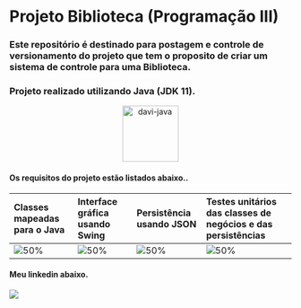 # Projeto Biblioteca (Programação III)
### Este repositório é destinado para postagem e controle de versionamento do projeto que tem o proposito de criar um sistema de controle para uma Biblioteca.
### Projeto realizado utilizando Java (JDK 11).
<div align="center">
<img alt="davi-java" width="100" heigt="100" src="https://cdn.jsdelivr.net/gh/devicons/devicon/icons/java/java-original.svg">
</div>

#### Os requisitos do projeto estão listados abaixo..
Classes mapeadas para o Java | Interface gráfica usando Swing | Persistência usando JSON | Testes unitários das classes de negócios e das persistências
:------------ | :-------------| :-------------| :-------------
![50%]( https://progress-bar.dev/100/?scale=100&width=145&color=babaca) | ![50%](https://progress-bar.dev/70/?scale=100&width=150&color=babaca) |  ![50%](https://progress-bar.dev/100/?scale=100&width=140&color=babaca) | ![50%](https://progress-bar.dev/20/?scale=100&width=290&color=babaca)

#### Meu linkedin abaixo.
 <a href="https://www.linkedin.com/in/davi-trajano-902483205" target="_blank"><img src="https://img.shields.io/badge/-LinkedIn-%230077B5?style=for-the-badge&logo=linkedin&logoColor=white" target="_blank"></a> 
